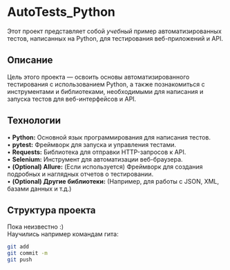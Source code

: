 # **AutoTests_Python**  

Этот проект представляет собой *учебный* пример автоматизированных тестов, написанных на Python, для тестирования веб-приложений и API.  


## Описание  

Цель этого проекта — освоить основы автоматизированного тестирования с использованием Python, а также познакомиться с инструментами и библиотеками, необходимыми для написания и запуска тестов для веб-интерфейсов и API.  

## Технологии  

•   **Python:** Основной язык программирования для написания тестов.  
•   **pytest:** Фреймворк для запуска и управления тестами.  
•   **Requests:** Библиотека для отправки HTTP-запросов к API.  
•   **Selenium:** Инструмент для автоматизации веб-браузера.  
•   **(Optional) Allure:** (Если используется) Фреймворк для создания подробных и наглядных отчетов о тестировании.  
•   **(Optional) Другие библиотеки:** (Например, для работы с JSON, XML, базами данных и т.д.)    


## Структура проекта
Пока неизвестно :)  
Научились например командам гита:  
```bash
git add
git commit -m
git push
```
